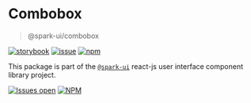 # Combobox

> @spark-ui/combobox

[![storybook](https://img.shields.io/badge/storybook-black?logo=storybook)](https://sparkui.vercel.app/?path=/docs/components-combobox--docs)
[![issue](https://img.shields.io/badge/report%20a%20bug-black?logo=openbugbounty&logoColor=red)](https://github.com/adevinta/spark/issues/new?&projects=4&template=bug-report.yml&assignees=&labels=Component,Component%3A%20combobox)
[![npm](https://img.shields.io/npm/dt/%40spark-ui/combobox?logo=npm&labelColor=black)](https://www.npmjs.com/package/@spark-ui/combobox)

This package is part of the [`@spark-ui`](https://github.com/adevinta/spark) react-js user interface component library project.

[![Issues open](https://img.shields.io/github/issues-search/adevinta/spark?query=is%3Aopen%20label%3A%22Component%3A%20combobox%22&logo=openbugbounty&logoColor=red&label=issues%20open&color=red)](https://github.com/adevinta/spark/issues?q=is%3Aopen+label%3Aselect)
[![NPM](https://img.shields.io/npm/l/%40spark-ui%2Fselect)](https://github.com/adevinta/spark/blob/main/packages/components/combobox/LICENSE.md)
